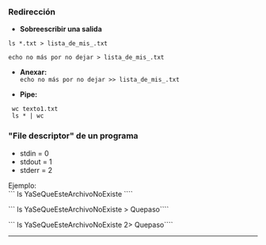 ### Redirección

* **Sobreescribir una salida**

``` ls *.txt > lista_de_mis_.txt ```  

``` echo no más por no dejar > lista_de_mis_.txt  ```

* **Anexar:**  
``` echo no más por no dejar >> lista_de_mis_.txt ```

* **Pipe:**

``` wc texto1.txt```     
``` ls * | wc```


### "File descriptor" de un programa

* stdin = 0
* stdout = 1
* stderr = 2

Ejemplo:  
``` ls YaSeQueEsteArchivoNoExiste ````     

``` ls YaSeQueEsteArchivoNoExiste > Quepaso````    

``` ls YaSeQueEsteArchivoNoExiste 2> Quepaso````   

---


